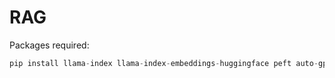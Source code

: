 # RAG

Packages required:

```python
pip install llama-index llama-index-embeddings-huggingface peft auto-gptq optimum bitsandbytes
```